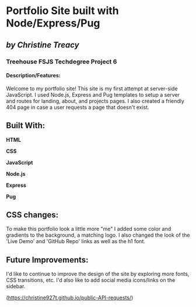 # **Portfolio Site built with Node/Express/Pug**
## *by Christine Treacy*
### Treehouse FSJS Techdegree Project 6

#### Description/Features: 
Welcome to my portfolio site! This site is my first attempt at server-side JavaScript. I used Node.js, Express and Pug templates to setup a server and routes for landing, about, and projects pages. I also created a friendly 404 page in case a user requests a page that doesn't exist.

## Built With:
**HTML**

**CSS**

**JavaScript**

**Node.js**

**Express**

**Pug**


## CSS changes: 
To make this portfolio look a little more "me" I added some color and gradients to the background, a matching logo. I also changed the look of the 'Live Demo' and 'GitHub Repo' links as well as the h1 font.

## Future Improvements:
I'd like to continue to improve the design of the site by exploring more fonts, CSS transitions, etc. I'd also like to add social media icons/links on the sidebar.

(https://christine927t.github.io/public-API-requests/)